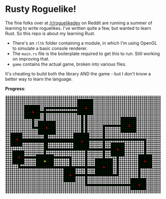 # Rusty Roguelike!

The fine folks over at [/r/roguelikedev](https://www.reddit.com/r/roguelikedev/new/) on Reddit are running a summer of learning to write roguelikes. I've written quite a few, but wanted to learn Rust. So this repo is about my learning Rust.

* There's an `rltk` folder containing a module, in which I'm using OpenGL to simulate a basic console renderer.
* The `main.rs` file is the boilerplate required to get this to run. Still working on improving that.
* `game` contains the actual game, broken into various files.

It's cheating to build both the library AND the game - but I don't know a better way to learn the language.

**Progress**:

![Animated GIF](/resources/RustyRoguelike2.gif)
